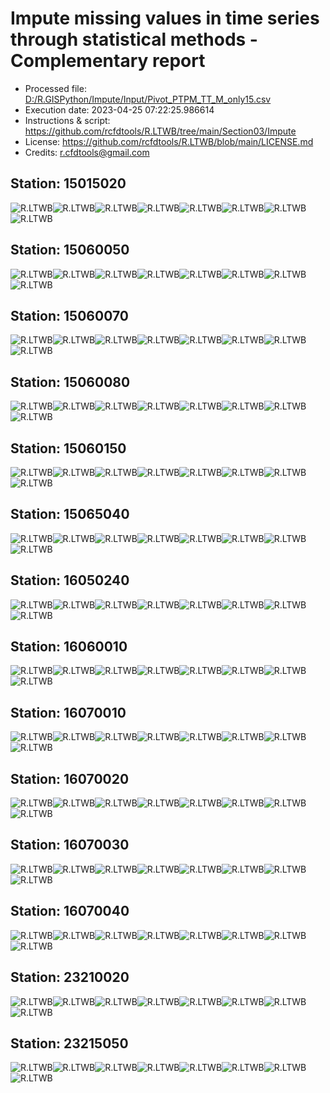 # Impute missing values in time series through statistical methods - Complementary report
* Processed file: [D:/R.GISPython/Impute/Input/Pivot_PTPM_TT_M_only15.csv](../IDEAM_Outlier/Pivot_PTPM_TT_M_only15.csv)
* Execution date: 2023-04-25 07:22:25.986614
* Instructions & script: https://github.com/rcfdtools/R.LTWB/tree/main/Section03/Impute
* License: https://github.com/rcfdtools/R.LTWB/blob/main/LICENSE.md
* Credits: r.cfdtools@gmail.com

## Station: 15015020

![R.LTWB](Graph/15015020_Impute_Mean_Pivot_PTPM_TT_M_only15.csv.png)![R.LTWB](Graph/15015020_Impute_Median_Pivot_PTPM_TT_M_only15.csv.png)![R.LTWB](Graph/15015020_Impute_LOCF_Pivot_PTPM_TT_M_only15.csv.png)![R.LTWB](Graph/15015020_Impute_NOCB_Pivot_PTPM_TT_M_only15.csv.png)![R.LTWB](Graph/15015020_Impute_InterpolateLinear_Pivot_PTPM_TT_M_only15.csv.png)![R.LTWB](Graph/15015020_Impute_MeanEWM_Pivot_PTPM_TT_M_only15.csv.png)![R.LTWB](Graph/15015020_Impute_KNN_Pivot_PTPM_TT_M_only15.csv.png)![R.LTWB](Graph/15015020_Impute_MICE_Pivot_PTPM_TT_M_only15.csv.png)

## Station: 15060050

![R.LTWB](Graph/15060050_Impute_Mean_Pivot_PTPM_TT_M_only15.csv.png)![R.LTWB](Graph/15060050_Impute_Median_Pivot_PTPM_TT_M_only15.csv.png)![R.LTWB](Graph/15060050_Impute_LOCF_Pivot_PTPM_TT_M_only15.csv.png)![R.LTWB](Graph/15060050_Impute_NOCB_Pivot_PTPM_TT_M_only15.csv.png)![R.LTWB](Graph/15060050_Impute_InterpolateLinear_Pivot_PTPM_TT_M_only15.csv.png)![R.LTWB](Graph/15060050_Impute_MeanEWM_Pivot_PTPM_TT_M_only15.csv.png)![R.LTWB](Graph/15060050_Impute_KNN_Pivot_PTPM_TT_M_only15.csv.png)![R.LTWB](Graph/15060050_Impute_MICE_Pivot_PTPM_TT_M_only15.csv.png)

## Station: 15060070

![R.LTWB](Graph/15060070_Impute_Mean_Pivot_PTPM_TT_M_only15.csv.png)![R.LTWB](Graph/15060070_Impute_Median_Pivot_PTPM_TT_M_only15.csv.png)![R.LTWB](Graph/15060070_Impute_LOCF_Pivot_PTPM_TT_M_only15.csv.png)![R.LTWB](Graph/15060070_Impute_NOCB_Pivot_PTPM_TT_M_only15.csv.png)![R.LTWB](Graph/15060070_Impute_InterpolateLinear_Pivot_PTPM_TT_M_only15.csv.png)![R.LTWB](Graph/15060070_Impute_MeanEWM_Pivot_PTPM_TT_M_only15.csv.png)![R.LTWB](Graph/15060070_Impute_KNN_Pivot_PTPM_TT_M_only15.csv.png)![R.LTWB](Graph/15060070_Impute_MICE_Pivot_PTPM_TT_M_only15.csv.png)

## Station: 15060080

![R.LTWB](Graph/15060080_Impute_Mean_Pivot_PTPM_TT_M_only15.csv.png)![R.LTWB](Graph/15060080_Impute_Median_Pivot_PTPM_TT_M_only15.csv.png)![R.LTWB](Graph/15060080_Impute_LOCF_Pivot_PTPM_TT_M_only15.csv.png)![R.LTWB](Graph/15060080_Impute_NOCB_Pivot_PTPM_TT_M_only15.csv.png)![R.LTWB](Graph/15060080_Impute_InterpolateLinear_Pivot_PTPM_TT_M_only15.csv.png)![R.LTWB](Graph/15060080_Impute_MeanEWM_Pivot_PTPM_TT_M_only15.csv.png)![R.LTWB](Graph/15060080_Impute_KNN_Pivot_PTPM_TT_M_only15.csv.png)![R.LTWB](Graph/15060080_Impute_MICE_Pivot_PTPM_TT_M_only15.csv.png)

## Station: 15060150

![R.LTWB](Graph/15060150_Impute_Mean_Pivot_PTPM_TT_M_only15.csv.png)![R.LTWB](Graph/15060150_Impute_Median_Pivot_PTPM_TT_M_only15.csv.png)![R.LTWB](Graph/15060150_Impute_LOCF_Pivot_PTPM_TT_M_only15.csv.png)![R.LTWB](Graph/15060150_Impute_NOCB_Pivot_PTPM_TT_M_only15.csv.png)![R.LTWB](Graph/15060150_Impute_InterpolateLinear_Pivot_PTPM_TT_M_only15.csv.png)![R.LTWB](Graph/15060150_Impute_MeanEWM_Pivot_PTPM_TT_M_only15.csv.png)![R.LTWB](Graph/15060150_Impute_KNN_Pivot_PTPM_TT_M_only15.csv.png)![R.LTWB](Graph/15060150_Impute_MICE_Pivot_PTPM_TT_M_only15.csv.png)

## Station: 15065040

![R.LTWB](Graph/15065040_Impute_Mean_Pivot_PTPM_TT_M_only15.csv.png)![R.LTWB](Graph/15065040_Impute_Median_Pivot_PTPM_TT_M_only15.csv.png)![R.LTWB](Graph/15065040_Impute_LOCF_Pivot_PTPM_TT_M_only15.csv.png)![R.LTWB](Graph/15065040_Impute_NOCB_Pivot_PTPM_TT_M_only15.csv.png)![R.LTWB](Graph/15065040_Impute_InterpolateLinear_Pivot_PTPM_TT_M_only15.csv.png)![R.LTWB](Graph/15065040_Impute_MeanEWM_Pivot_PTPM_TT_M_only15.csv.png)![R.LTWB](Graph/15065040_Impute_KNN_Pivot_PTPM_TT_M_only15.csv.png)![R.LTWB](Graph/15065040_Impute_MICE_Pivot_PTPM_TT_M_only15.csv.png)

## Station: 16050240

![R.LTWB](Graph/16050240_Impute_Mean_Pivot_PTPM_TT_M_only15.csv.png)![R.LTWB](Graph/16050240_Impute_Median_Pivot_PTPM_TT_M_only15.csv.png)![R.LTWB](Graph/16050240_Impute_LOCF_Pivot_PTPM_TT_M_only15.csv.png)![R.LTWB](Graph/16050240_Impute_NOCB_Pivot_PTPM_TT_M_only15.csv.png)![R.LTWB](Graph/16050240_Impute_InterpolateLinear_Pivot_PTPM_TT_M_only15.csv.png)![R.LTWB](Graph/16050240_Impute_MeanEWM_Pivot_PTPM_TT_M_only15.csv.png)![R.LTWB](Graph/16050240_Impute_KNN_Pivot_PTPM_TT_M_only15.csv.png)![R.LTWB](Graph/16050240_Impute_MICE_Pivot_PTPM_TT_M_only15.csv.png)

## Station: 16060010

![R.LTWB](Graph/16060010_Impute_Mean_Pivot_PTPM_TT_M_only15.csv.png)![R.LTWB](Graph/16060010_Impute_Median_Pivot_PTPM_TT_M_only15.csv.png)![R.LTWB](Graph/16060010_Impute_LOCF_Pivot_PTPM_TT_M_only15.csv.png)![R.LTWB](Graph/16060010_Impute_NOCB_Pivot_PTPM_TT_M_only15.csv.png)![R.LTWB](Graph/16060010_Impute_InterpolateLinear_Pivot_PTPM_TT_M_only15.csv.png)![R.LTWB](Graph/16060010_Impute_MeanEWM_Pivot_PTPM_TT_M_only15.csv.png)![R.LTWB](Graph/16060010_Impute_KNN_Pivot_PTPM_TT_M_only15.csv.png)![R.LTWB](Graph/16060010_Impute_MICE_Pivot_PTPM_TT_M_only15.csv.png)

## Station: 16070010

![R.LTWB](Graph/16070010_Impute_Mean_Pivot_PTPM_TT_M_only15.csv.png)![R.LTWB](Graph/16070010_Impute_Median_Pivot_PTPM_TT_M_only15.csv.png)![R.LTWB](Graph/16070010_Impute_LOCF_Pivot_PTPM_TT_M_only15.csv.png)![R.LTWB](Graph/16070010_Impute_NOCB_Pivot_PTPM_TT_M_only15.csv.png)![R.LTWB](Graph/16070010_Impute_InterpolateLinear_Pivot_PTPM_TT_M_only15.csv.png)![R.LTWB](Graph/16070010_Impute_MeanEWM_Pivot_PTPM_TT_M_only15.csv.png)![R.LTWB](Graph/16070010_Impute_KNN_Pivot_PTPM_TT_M_only15.csv.png)![R.LTWB](Graph/16070010_Impute_MICE_Pivot_PTPM_TT_M_only15.csv.png)

## Station: 16070020

![R.LTWB](Graph/16070020_Impute_Mean_Pivot_PTPM_TT_M_only15.csv.png)![R.LTWB](Graph/16070020_Impute_Median_Pivot_PTPM_TT_M_only15.csv.png)![R.LTWB](Graph/16070020_Impute_LOCF_Pivot_PTPM_TT_M_only15.csv.png)![R.LTWB](Graph/16070020_Impute_NOCB_Pivot_PTPM_TT_M_only15.csv.png)![R.LTWB](Graph/16070020_Impute_InterpolateLinear_Pivot_PTPM_TT_M_only15.csv.png)![R.LTWB](Graph/16070020_Impute_MeanEWM_Pivot_PTPM_TT_M_only15.csv.png)![R.LTWB](Graph/16070020_Impute_KNN_Pivot_PTPM_TT_M_only15.csv.png)![R.LTWB](Graph/16070020_Impute_MICE_Pivot_PTPM_TT_M_only15.csv.png)

## Station: 16070030

![R.LTWB](Graph/16070030_Impute_Mean_Pivot_PTPM_TT_M_only15.csv.png)![R.LTWB](Graph/16070030_Impute_Median_Pivot_PTPM_TT_M_only15.csv.png)![R.LTWB](Graph/16070030_Impute_LOCF_Pivot_PTPM_TT_M_only15.csv.png)![R.LTWB](Graph/16070030_Impute_NOCB_Pivot_PTPM_TT_M_only15.csv.png)![R.LTWB](Graph/16070030_Impute_InterpolateLinear_Pivot_PTPM_TT_M_only15.csv.png)![R.LTWB](Graph/16070030_Impute_MeanEWM_Pivot_PTPM_TT_M_only15.csv.png)![R.LTWB](Graph/16070030_Impute_KNN_Pivot_PTPM_TT_M_only15.csv.png)![R.LTWB](Graph/16070030_Impute_MICE_Pivot_PTPM_TT_M_only15.csv.png)

## Station: 16070040

![R.LTWB](Graph/16070040_Impute_Mean_Pivot_PTPM_TT_M_only15.csv.png)![R.LTWB](Graph/16070040_Impute_Median_Pivot_PTPM_TT_M_only15.csv.png)![R.LTWB](Graph/16070040_Impute_LOCF_Pivot_PTPM_TT_M_only15.csv.png)![R.LTWB](Graph/16070040_Impute_NOCB_Pivot_PTPM_TT_M_only15.csv.png)![R.LTWB](Graph/16070040_Impute_InterpolateLinear_Pivot_PTPM_TT_M_only15.csv.png)![R.LTWB](Graph/16070040_Impute_MeanEWM_Pivot_PTPM_TT_M_only15.csv.png)![R.LTWB](Graph/16070040_Impute_KNN_Pivot_PTPM_TT_M_only15.csv.png)![R.LTWB](Graph/16070040_Impute_MICE_Pivot_PTPM_TT_M_only15.csv.png)

## Station: 23210020

![R.LTWB](Graph/23210020_Impute_Mean_Pivot_PTPM_TT_M_only15.csv.png)![R.LTWB](Graph/23210020_Impute_Median_Pivot_PTPM_TT_M_only15.csv.png)![R.LTWB](Graph/23210020_Impute_LOCF_Pivot_PTPM_TT_M_only15.csv.png)![R.LTWB](Graph/23210020_Impute_NOCB_Pivot_PTPM_TT_M_only15.csv.png)![R.LTWB](Graph/23210020_Impute_InterpolateLinear_Pivot_PTPM_TT_M_only15.csv.png)![R.LTWB](Graph/23210020_Impute_MeanEWM_Pivot_PTPM_TT_M_only15.csv.png)![R.LTWB](Graph/23210020_Impute_KNN_Pivot_PTPM_TT_M_only15.csv.png)![R.LTWB](Graph/23210020_Impute_MICE_Pivot_PTPM_TT_M_only15.csv.png)

## Station: 23215050

![R.LTWB](Graph/23215050_Impute_Mean_Pivot_PTPM_TT_M_only15.csv.png)![R.LTWB](Graph/23215050_Impute_Median_Pivot_PTPM_TT_M_only15.csv.png)![R.LTWB](Graph/23215050_Impute_LOCF_Pivot_PTPM_TT_M_only15.csv.png)![R.LTWB](Graph/23215050_Impute_NOCB_Pivot_PTPM_TT_M_only15.csv.png)![R.LTWB](Graph/23215050_Impute_InterpolateLinear_Pivot_PTPM_TT_M_only15.csv.png)![R.LTWB](Graph/23215050_Impute_MeanEWM_Pivot_PTPM_TT_M_only15.csv.png)![R.LTWB](Graph/23215050_Impute_KNN_Pivot_PTPM_TT_M_only15.csv.png)![R.LTWB](Graph/23215050_Impute_MICE_Pivot_PTPM_TT_M_only15.csv.png)